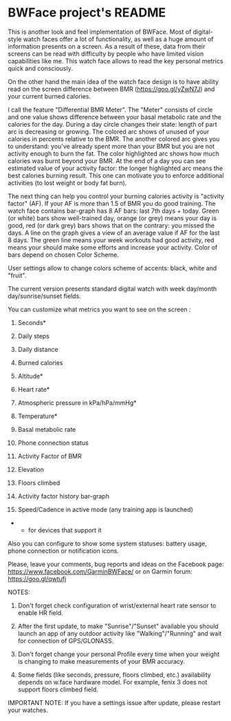 # BWFace project's README

This is another look and feel implementation of BWFace. Most of digital-style watch faces offer a lot of functionality, as well as a huge amount of information presents on a screen. As a result of these, data from their screens can be read with difficulty by people who have limited vision capabilities like me. This watch face allows to read the key personal metrics quick and consciously.

On the other hand the main idea of the watch face design is to have ability read on the screen difference between BMR (https://goo.gl/yZwN7J) and your current burned calories.

I call the feature "Differential BMR Meter". The "Meter" consists of circle and one value shows difference between your basal metabolic rate and the calories for the day. During a day circle changes their state: length of part arc is decreasing or growing. The colored arc shows of unused of your calories in percents relative to the BMR. The another colored arc gives you to understand: you've already spent more than your BMR but you are not activity enough to burn the fat. The color highlighted arc shows how much calories was burnt beyond your BMR. At the end of a day you can see estimated value of your activity factor: the longer highlighted arc means the best calories burning result. This one can motivate you to enforce additional activities (to lost weight or body fat burn).

The next thing can help you control your burning calories activity is "activity factor" (AF). If your AF is more than 1.5 of BMR you do good training. The watch face contains bar-graph has 8 AF bars: last 7th days + today. Green (or white) bars show well-trained day, orange (or grey) means your day is good, red (or dark grey) bars shows that on the contrary: you missed the days. A line on the graph gives a view of an average value if AF for the last 8 days. The green line means your week workouts had good activity, red means your should make some efforts and increase your activity. Color of bars depend on chosen Color Scheme.

User settings allow to change colors scheme of accents: black, white and "fruit".

The current version presents standard digital watch with week day/month day/sunrise/sunset fields.

You can customize what metrics you want to see on the screen :

1. Seconds*

2. Daily steps

3. Daily distance

4. Burned calories

5. Altitude*

6. Heart rate*

7. Atmospheric pressure in kPa/hPa/mmHg*

8. Temperature*

9. Basal metabolic rate

10. Phone connection status

11. Activity Factor of BMR

12. Elevation

13. Floors climbed

14. Activity factor history bar-graph

15. Speed/Cadence in active mode (any training app is launched)

* - for devices that support it

Also you can configure to show some system statuses: battery usage, phone connection or notification icons.

Please, leave your comments, bug reports and ideas on the Facebook page: https://www.facebook.com/GarminBWFace/ or on Garmin forum: https://goo.gl/qwtufj

NOTES:

1. Don't forget check configuration of wrist/external heart rate sensor to enable HR field.

2. After the first update, to make "Sunrise"/"Sunset" available you should launch an app of any outdoor activity like "Walking"/"Running" and wait for connection of GPS/GLONASS.

3. Don't forget change your personal Profile every time when your weight is changing to make measurements of your BMR accuracy.

4. Some fields (like seconds, pressure, floors climbed, etc.) availability depends on w.face hardware model. For example, fenix 3 does not support floors climbed field.

IMPORTANT NOTE: If you have a settings issue after update, please restart your watches.
